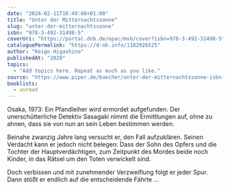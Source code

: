```yaml
---
date: "2024-02-11T16:49:08+01:00"
title: "Unter der Mitternachtssonne"
slug: "unter-der-mitternachtssonne"
isbn: "978-3-492-31498-5"
coverUri: "https://portal.dnb.de/opac/mvb/cover?isbn=978-3-492-31498-5"
cataloguePermalink: "https://d-nb.info/1182926525"
author: "Keigo Higashino"
publishedAt: "2020"
topics:
  - "Add topics here. Repeat as much as you like."
source: "https://www.piper.de/buecher/unter-der-mitternachtssonne-isbn-978-3-492-31498-5"
booklists:
  - unread
---
```


Osaka, 1973: Ein Pfandleiher wird ermordet aufgefunden. Der unerschütterliche 
Detektiv Sasagaki nimmt die Ermittlungen auf, ohne zu ahnen, dass sie von nun an 
sein Leben bestimmen werden.

Beinahe zwanzig Jahre lang versucht er, den Fall aufzuklären. Seinen Verdacht 
kann er jedoch nicht belegen: Dass der Sohn des Opfers und die Tochter der 
Hauptverdächtigen, zum Zeitpunkt des Mordes beide noch Kinder, in das Rätsel um 
den Toten verwickelt sind.

Doch verbissen und mit zunehmender Verzweiflung folgt er jeder Spur. Dann stößt 
er endlich auf die entscheidende Fährte …